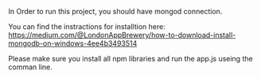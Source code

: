 In  Order to run this project, you should have mongod connection.

You can find the instractions for installtion here:
https://medium.com/@LondonAppBrewery/how-to-download-install-mongodb-on-windows-4ee4b3493514

Please make sure you install all npm libraries and run the app.js useing the comman line.
